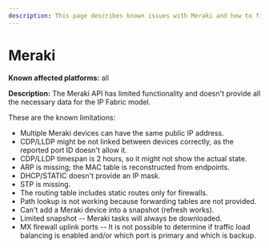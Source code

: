 ```yaml
---
description: This page describes known issues with Meraki and how to fix them.
---
```


# Meraki

**Known affected platforms:** all

**Description:** The Meraki API has limited functionality and doesn't provide
all the necessary data for the IP Fabric model.

These are the known limitations:

- Multiple Meraki devices can have the same public IP address.
- CDP/LLDP might be not linked between devices correctly, as the reported port
  ID doesn't allow it.
- CDP/LLDP timespan is 2 hours, so it might not show the actual state.
- ARP is missing; the MAC table is reconstructed from endpoints.
- DHCP/STATIC doesn't provide an IP mask.
- STP is missing.
- The routing table includes static routes only for firewalls.
- Path lookup is not working because forwarding tables are not provided.
- Can't add a Meraki device into a snapshot (refresh works).
- Limited snapshot -- Meraki tasks will always be downloaded.
- MX firewall uplink ports -- It is not possible to determine if traffic load
  balancing is enabled and/or which port is primary and which is backup.
